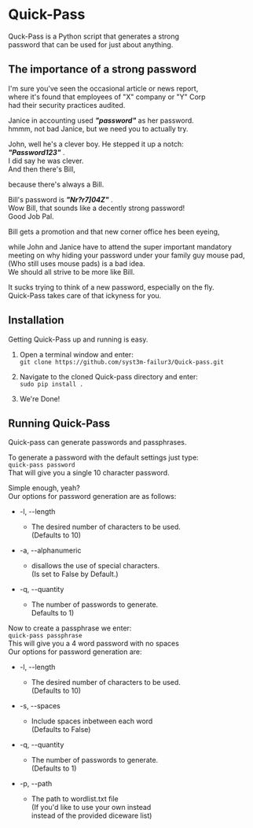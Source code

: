 # Quick-Pass
Quck-Pass is a Python script that generates a strong  
password that can be used for just about anything.


## The importance of a strong password
I'm sure you've seen the occasional article or news report,  
where it's found that employees of "X" company or "Y" Corp  
had their security practices audited.

Janice in accounting used ***"password"*** as her password.  
hmmm, not bad Janice, but we need you to actually try.

John, well he's a clever boy. He stepped it up a notch:   
***"Password123"*** .  
I did say he was clever.  
And then there's Bill,

because there's always a Bill.

Bill's password is ***"Nr?r7]04Z\"*** .  
Wow Bill, that sounds like a decently strong password!  
Good Job Pal.

Bill gets a promotion and that new corner office hes been eyeing,

while John and Janice have to attend the super important mandatory  
meeting on why hiding your password under your family guy mouse pad,  
(Who still uses mouse pads) is a bad idea.  
We should all strive to be more like Bill.


It sucks trying to think of a new password, especially on the fly.  
Quick-Pass takes care of that ickyness for you.


## Installation 
Getting Quick-Pass up and running is easy.

1. Open a terminal window and enter:  
`git clone https://github.com/syst3m-failur3/Quick-pass.git`  

2. Navigate to the cloned Quick-pass directory and enter:  
`sudo pip install .` 

3. We're Done!

## Running Quick-Pass
Quick-pass can generate passwords and passphrases.  

To generate a password with the default settings just type:  
`quick-pass password`  
That will give you a single 10 character password.

Simple enough, yeah?  
Our options for password generation are as follows:

- -l, --length  
    * The desired number of characters to be used.  
      (Defaults to 10)

- -a, --alphanumeric  
    * disallows the use of special characters.  
      (Is set to False by Default.)
    
- -q, --quantity  
    * The number of passwords to generate.  
      Defaults to 1)


Now to create a passphrase we enter:  
`quick-pass passphrase`  
This will give you a 4 word password with no spaces  
Our options for password generation are:

- -l, --length  
    * The desired number of characters to be used.  
      (Defaults to 10)
      
- -s, --spaces  
    * Include spaces inbetween each word  
      (Defaults to False) 

- -q, --quantity  
    * The number of passwords to generate.  
      (Defaults to 1)

- -p, --path  
    * The path to wordlist.txt file  
      (If you'd like to use your own instead  
       instead of the provided diceware list)











